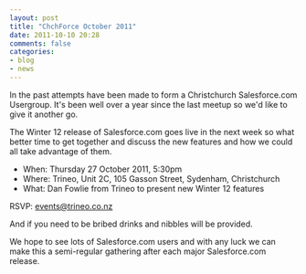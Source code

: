 ```yaml
---
layout: post
title: "ChchForce October 2011"
date: 2011-10-10 20:28
comments: false
categories: 
- blog
- news
---
```

In the past attempts have been made to form a Christchurch Salesforce.com Usergroup. It's been well over a year since the last meetup so we'd like to give it another go.

The Winter 12 release of Salesforce.com goes live in the next week so what better time to get together and discuss the new features and how we could all take advantage of them.

*  When: Thursday 27 October 2011, 5:30pm
*  Where: Trineo, Unit 2C, 105 Gasson Street, Sydenham, Christchurch
*  What: Dan Fowlie from Trineo to present new Winter 12 features

RSVP: events@trineo.co.nz

And if you need to be bribed drinks and nibbles will be provided.

We hope to see lots of Salesforce.com users and with any luck we can make this a semi-regular gathering after each major Salesforce.com release.
